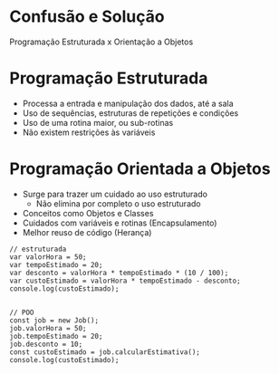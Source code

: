 # Confusão e Solução
Programação Estruturada x Orientação a Objetos

# Programação Estruturada
- Processa a entrada e manipulação dos dados, até a sala
- Uso de sequências, estruturas de repetições e condições
- Uso de uma rotina maior, ou sub-rotinas
- Não existem restrições às variáveis


# Programação Orientada a Objetos
- Surge para trazer um cuidado ao uso estruturado
    - Não elimina por completo o uso estruturado
- Conceitos como Objetos e Classes
- Cuidados com variáveis e rotinas (Encapsulamento)
- Melhor reuso de código (Herança)

```JS
// estruturada
var valorHora = 50;
var tempoEstimado = 20;
var desconto = valorHora * tempoEstimado * (10 / 100);
var custoEstimado = valorHora * tempoEstimado - desconto;
console.log(custoEstimado);


// POO
const job = new Job();
job.valorHora = 50;
job.tempoEstimado = 20;
job.desconto = 10;
const custoEstimado = job.calcularEstimativa();
console.log(custoEstimado);
```